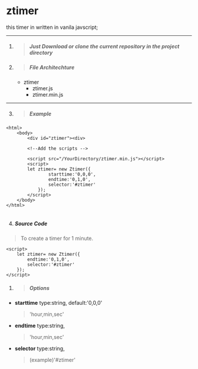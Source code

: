# ztimer

this timer in written in vanila javscript;

---



1. > ##### Just Download or clone the current repository in the project directory
2. > ##### File Architechture
    * ztimer
        - ztimer.js
        - ztimer.min.js

---

3. > ##### Example 
```
<html>
    <body>
        <div id="ztimer"><div>

        <!--Add the scripts -->

        <script src="/YourDirectory/ztimer.min.js"></script>
        <script>
        let ztimer= new Ztimer({
                starttime:'0,0,0',
                endtime:'0,1,0',
                selector:'#ztimer'
            });
        </script>
    </body>
</html>


```
4. ##### Source Code
> To create a timer for 1 minute.
```
<script>
    let ztimer= new Ztimer({
        endtime:'0,1,0',
        selector:'#ztimer'
    });
</script>
```
1. > ##### Options
* **starttime**
  type:string,
  default:'0,0,0' 
  
  >'hour,min,sec'
* **endtime**
  type:string,
  >'hour,min,sec'
* **selector**
  type:string,
  >(example)'#ztimer'
